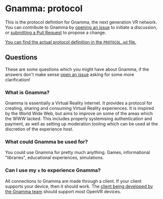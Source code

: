 # Gnamma: protocol

This is the protocol defintion for Gnamma, the next generation VR network. You can contribute to Gnamma by [opening an issue](https://github.com/gnamma/protocol/issues/new) to initiate a discussion, or [submitting a Pull Request](https://github.com/gnamma/protocol/pulls/new) to propose a change.

[You can find the actual protocol definition in the `PROTOCOL.md` file.](PROTOCOL.md)

## Questions

These are some questions which you might have about Gnamma, if the answers don't make sense [open an issue](https://github.com/gnamma/protocol/issues/new) asking for some more clarification!

### What is Gnamma?

Gnamma is essentially a Virtual Reality internet. It provides a protocol for creating, sharing and consuming Virtual Reality experiences. It is inspired by the World Wide Web, but aims to improve on some of the areas which the WWW lacked. This includes properly systemising authentication and payment, as well as setting up moderation tooling which can be used at the discretion of the experience host.

### What could Gnamma be used for?

You could use Gnamma for pretty much anything. Games, informational "libraries", educational experiences, simulations.

### Can I use my `x` to experience Gnamma?

All connections to Gnamma are made through a client. If your client supports your device, then it should work. The [client being developed by the Gnamma team](https://github.com/gnamma/client) should support most OpenVR devices.
